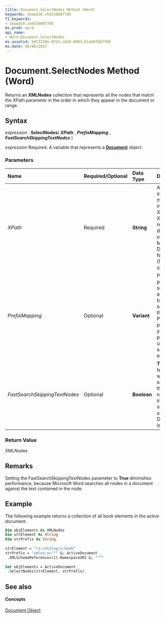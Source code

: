 ```yaml
---
title: Document.SelectNodes Method (Word)
keywords: vbawd10.chm158007785
f1_keywords:
- vbawd10.chm158007785
ms.prod: word
api_name:
- Word.Document.SelectNodes
ms.assetid: b913720e-0f22-c626-6003-61a8dfb87f00
ms.date: 06/08/2017
---
```



# Document.SelectNodes Method (Word)

Returns an **XMLNodes** collection that represents all the nodes that match the XPath parameter in the order in which they appear in the document or range.


## Syntax

 _expression_ . **SelectNodes**( **_XPath_** , **_PrefixMapping_** , **_FastSearchSkippingTextNodes_** )

 _expression_ Required. A variable that represents a **[Document](document-object-word.md)** object.


### Parameters



|**Name**|**Required/Optional**|**Data Type**|**Description**|
|:-----|:-----|:-----|:-----|
| _XPath_|Required| **String**|A valid XPath string. For more information on XPath, see the XPath reference documentation on the Microsoft Developer Network (MSDN) Web site.|
| _PrefixMapping_|Optional| **Variant**|Provides the prefix in the schema against which to perform the search. Use the PrefixMapping parameter if your XPath parameter uses names to search for elements.|
| _FastSearchSkippingTextNodes_|Optional| **Boolean**| **True** skips all text nodes while searching for the specified node. **False** includes text nodes in the search. Default value is **False** .|

### Return Value

XMLNodes


## Remarks

Setting the FastSearchSkippingTextNodes parameter to **True** diminishes performance, because Microsoft Word searches all nodes in a document against the text contained in the node.


## Example

The following example returns a collection of all book elements in the active document.


```vb
Dim objElements As XMLNodes 
Dim strElement As String 
Dim strPrefix As String 
 
strElement = "/x:catalog/x:book" 
strPrefix = "xmlns:x=""" &; ActiveDocument _ 
 .XMLSchemaReferences(1).NamespaceURI &; """" 
 
Set objElements = ActiveDocument _ 
 .SelectNodes(strElement, strPrefix)
```


## See also


#### Concepts


[Document Object](document-object-word.md)

